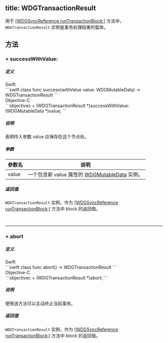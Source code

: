 title: WDGTransactionResult
---

用于 [[WDGSyncReference runTransactionBlock:]](WDGSyncReference.html#runTransactionBlock) 方法中，`WDGTransactionResult` 实例是事务处理结果的载体。




## 方法

### + successWithValue:

##### 定义

<div class="swift-lan">Swift</div>```swift
class func success(withValue value: WDGMutableData) -> WDGTransactionResult
```
<div class="objectivec-lan">Objective-C</div>```objectivec
+ (WDGTransactionResult *)successWithValue:(WDGMutableData *)value;
```

##### 说明

表明传入参数 value 应保存在这个节点处。
 


##### 参数

 参数名 | 说明 
---|---
value|一个包含新 value 属性的 [WDGMutableData](WDGMutableData.html) 实例。




##### 返回值

`WDGTransactionResult` 实例，作为 [[WDGSyncReference runTransactionBlock:]](WDGSyncReference.html#runTransactionBlock) 方法中 block 的返回值。

</br>

---

### + abort

##### 定义

<div class="swift-lan">Swift</div>```swift
class func abort() -> WDGTransactionResult
```
<div class="objectivec-lan">Objective-C</div>```objectivec
+ (WDGTransactionResult *)abort;
```

##### 说明

使用该方法可以主动终止当前事务。
 



##### 返回值

`WDGTransactionResult` 实例，作为 [[WDGSyncReference runTransactionBlock:]](WDGSyncReference.html#runTransactionBlock) 方法中 block 的返回值。



